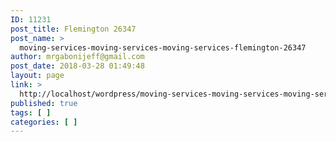 ```yaml
---
ID: 11231
post_title: Flemington 26347
post_name: >
  moving-services-moving-services-moving-services-flemington-26347
author: mrgabonijeff@gmail.com
post_date: 2018-03-28 01:49:48
layout: page
link: >
  http://localhost/wordpress/moving-services-moving-services-moving-services-flemington-26347/
published: true
tags: [ ]
categories: [ ]
---
```


